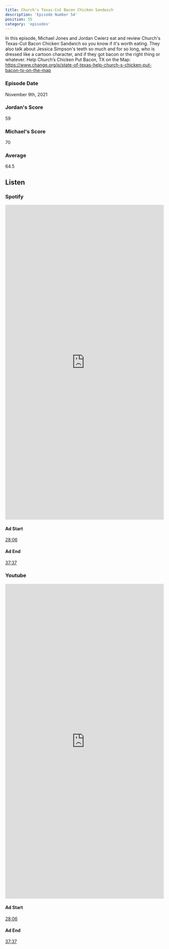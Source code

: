 ```yaml
---
title: Church's Texas-Cut Bacon Chicken Sandwich
description: 'Episode Number 54'
position: 55
category: 'episodes'
---
```


In this episode, Michael Jones and Jordan Cwierz eat and review Church's Texas-Cut Bacon Chicken Sandwich so you know if it's worth eating. They also talk about Jessica Simpson's teeth so much and for so long, who is dressed like a cartoon character, and if they got bacon or the right thing or whatever. Help Church’s Chicken Put Bacon, TX on the Map: https://www.change.org/p/state-of-texas-help-church-s-chicken-put-bacon-tx-on-the-map

### Episode Date

November 9th, 2021

### Jordan's Score

59

### Michael's Score

70

### Average

64.5

## Listen

### Spotify

<iframe 
    src="https://open.spotify.com/embed-podcast/episode/6DOKT3lFzRffHYDqTzDmm9" 
    loading="lazy" 
    style="border: 0; width: 100%; height: 25vh;" allow="encrypted-media"
></iframe>

#### Ad Start

[28:06](https://open.spotify.com/episode/6DOKT3lFzRffHYDqTzDmm9?t=1686)

#### Ad End

[37:37](https://open.spotify.com/episode/6DOKT3lFzRffHYDqTzDmm9?t=2257)

### Youtube

<iframe 
    src="https://www.youtube.com/embed/W_Xk0H1Kx_c" 
    loading="lazy" 
    style="border: 0; width: 100%; height: 25vh;"  
    title="YouTube video player" 
    frameborder="0" 
    allow="accelerometer; autoplay; clipboard-write; encrypted-media; gyroscope; picture-in-picture"
></iframe>

#### Ad Start

[28:06](https://youtu.be/W_Xk0H1Kx_c?t=1686)


#### Ad End

[37:37](https://youtu.be/W_Xk0H1Kx_c?t=2257)
